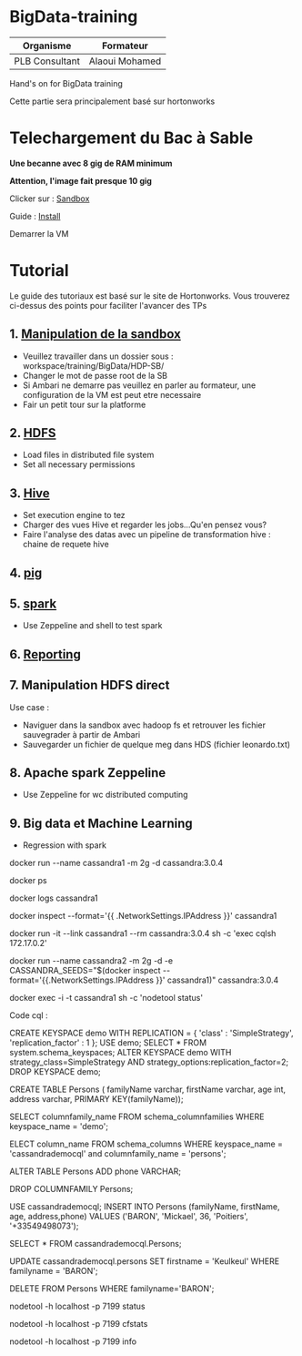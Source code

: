 # BigData-training

|Organisme | Formateur     |
| ---      | :---: |
| PLB Consultant  | Alaoui Mohamed |

Hand's on for BigData training

Cette partie sera principalement basé sur hortonworks

# Telechargement du Bac à Sable

**Une becanne avec 8 gig de RAM minimum**

**Attention, l'image fait presque 10 gig**

Clicker sur : [Sandbox](https://fr.hortonworks.com/downloads/#sandbox)

Guide : [Install](https://fr.hortonworks.com/tutorial/sandbox-deployment-and-install-guide/)

Demarrer la VM

# Tutorial

Le guide des tutoriaux est basé sur le site de Hortonworks.
Vous trouverez ci-dessus des points pour faciliter l'avancer des TPs

## 1. [Manipulation de la sandbox](https://fr.hortonworks.com/tutorial/learning-the-ropes-of-the-hortonworks-sandbox/)

- Veuillez travailler dans un dossier sous :
workspace/training/BigData/HDP-SB/
- Changer le mot de passe root de la SB
- Si Ambari ne demarre pas veuillez en parler au formateur, une configuration de la VM est peut etre necessaire
- Fair un petit tour sur la platforme


## 2. [HDFS](https://fr.hortonworks.com/tutorial/hadoop-tutorial-getting-started-with-hdp/section/2/)
- Load files in distributed file system
- Set all necessary permissions

## 3. [Hive](https://fr.hortonworks.com/tutorial/hadoop-tutorial-getting-started-with-hdp/section/3/)
- Set execution engine to tez
- Charger des vues Hive et regarder les jobs...Qu'en pensez vous?
- Faire l'analyse des datas avec un pipeline de transformation hive : chaine de requete hive

## 4. [pig](https://fr.hortonworks.com/tutorial/hadoop-tutorial-getting-started-with-hdp/section/4/)

## 5. [spark](https://fr.hortonworks.com/tutorial/hadoop-tutorial-getting-started-with-hdp/section/5/)
- Use Zeppeline and shell to test spark

## 6. [Reporting](https://fr.hortonworks.com/tutorial/hadoop-tutorial-getting-started-with-hdp/section/6/)


## 7. Manipulation HDFS direct

Use case : 
- Naviguer dans la sandbox avec hadoop fs et retrouver les fichier sauvegrader à partir de Ambari
- Sauvegarder un fichier de quelque meg dans HDS (fichier leonardo.txt)

## 8. Apache spark Zeppeline
- Use Zeppeline for wc distributed computing

## 9. Big data et Machine Learning
- Regression with spark

docker run --name cassandra1 -m 2g -d cassandra:3.0.4 

docker ps

docker logs cassandra1

docker inspect --format='{{ .NetworkSettings.IPAddress }}' cassandra1

docker run -it --link cassandra1 --rm cassandra:3.0.4 sh -c 'exec cqlsh 172.17.0.2'

docker run --name cassandra2 -m 2g -d -e CASSANDRA_SEEDS="$(docker inspect --format='{{.NetworkSettings.IPAddress }}' cassandra1)" cassandra:3.0.4

docker exec -i -t cassandra1 sh -c 'nodetool status'


Code cql :

CREATE KEYSPACE demo WITH REPLICATION = { 'class' : 'SimpleStrategy', 'replication_factor' : 1 };
USE demo;
SELECT * FROM system.schema_keyspaces;
ALTER KEYSPACE demo WITH strategy_class=SimpleStrategy AND strategy_options:replication_factor=2;
DROP KEYSPACE demo;

CREATE TABLE Persons (
  familyName varchar, 
  firstName varchar, 
  age int, 
  address varchar,
  PRIMARY KEY(familyName));

SELECT columnfamily_name FROM schema_columnfamilies WHERE keyspace_name = 'demo';

ELECT column_name FROM schema_columns WHERE keyspace_name = 'cassandrademocql' and columnfamily_name = 'persons';

ALTER TABLE Persons ADD phone VARCHAR;

DROP COLUMNFAMILY Persons;

USE cassandrademocql;
INSERT INTO Persons (familyName, firstName, age, address,phone) VALUES ('BARON', 'Mickael', 36, 'Poitiers', '+33549498073');


SELECT * FROM cassandrademocql.Persons;

UPDATE cassandrademocql.persons SET firstname = 'Keulkeul' WHERE familyname = 'BARON';

DELETE FROM Persons WHERE familyname='BARON';

nodetool -h localhost -p 7199 status

nodetool -h localhost -p 7199 cfstats

nodetool -h localhost -p 7199 info

















